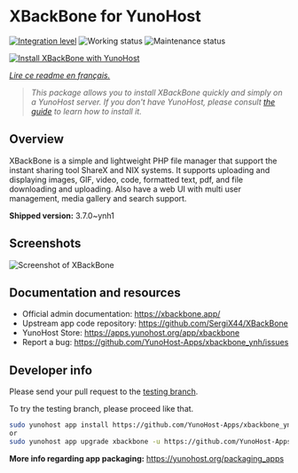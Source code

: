 <!--
N.B.: This README was automatically generated by https://github.com/YunoHost/apps/tree/master/tools/readme_generator
It shall NOT be edited by hand.
-->

# XBackBone for YunoHost

[![Integration level](https://dash.yunohost.org/integration/xbackbone.svg)](https://dash.yunohost.org/appci/app/xbackbone) ![Working status](https://ci-apps.yunohost.org/ci/badges/xbackbone.status.svg) ![Maintenance status](https://ci-apps.yunohost.org/ci/badges/xbackbone.maintain.svg)

[![Install XBackBone with YunoHost](https://install-app.yunohost.org/install-with-yunohost.svg)](https://install-app.yunohost.org/?app=xbackbone)

*[Lire ce readme en français.](./README_fr.md)*

> *This package allows you to install XBackBone quickly and simply on a YunoHost server.
If you don't have YunoHost, please consult [the guide](https://yunohost.org/#/install) to learn how to install it.*

## Overview

XBackBone is a simple and lightweight PHP file manager that support the instant sharing tool ShareX and NIX systems. It supports uploading and displaying images, GIF, video, code, formatted text, pdf, and file downloading and uploading. Also have a web UI with multi user management, media gallery and search support.


**Shipped version:** 3.7.0~ynh1

## Screenshots

![Screenshot of XBackBone](./doc/screenshots/screenshot.png)

## Documentation and resources

* Official admin documentation: <https://xbackbone.app/>
* Upstream app code repository: <https://github.com/SergiX44/XBackBone>
* YunoHost Store: <https://apps.yunohost.org/app/xbackbone>
* Report a bug: <https://github.com/YunoHost-Apps/xbackbone_ynh/issues>

## Developer info

Please send your pull request to the [testing branch](https://github.com/YunoHost-Apps/xbackbone_ynh/tree/testing).

To try the testing branch, please proceed like that.

``` bash
sudo yunohost app install https://github.com/YunoHost-Apps/xbackbone_ynh/tree/testing --debug
or
sudo yunohost app upgrade xbackbone -u https://github.com/YunoHost-Apps/xbackbone_ynh/tree/testing --debug
```

**More info regarding app packaging:** <https://yunohost.org/packaging_apps>